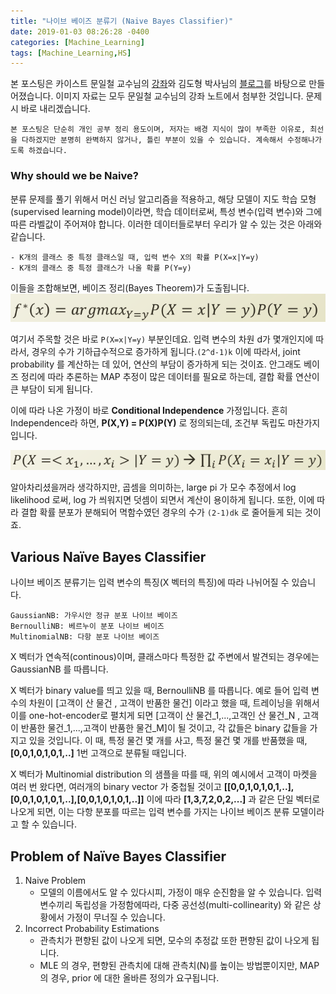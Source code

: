 ```yaml
---
title: "나이브 베이즈 분류기 (Naive Bayes Classifier)"
date: 2019-01-03 08:26:28 -0400
categories: [Machine_Learning]
tags: [Machine_Learning,HS]
---
```


본 포스팅은 카이스트 문일철 교수님의 [강좌](https://www.edwith.org/machinelearning1_17/joinLectures/9738)와 김도형 박사님의 [블로그](https://datascienceschool.net/view-notebook/c19b48e3c7b048668f2bb0a113bd25f7/)를 바탕으로 만들어졌습니다. 이미지 자료는 모두 문일철 교수님의 강좌 노트에서 첨부한 것입니다. 문제 시 바로 내리겠습니다.

```
본 포스팅은 단순히 개인 공부 정리 용도이며, 저자는 배경 지식이 많이 부족한 이유로, 최선을 다하겠지만 분명히 완벽하지 않거나, 틀린 부분이 있을 수 있습니다. 계속해서 수정해나가도록 하겠습니다.
```


### Why should we be Naive?
분류 문제를 풀기 위해서 머신 러닝 알고리즘을 적용하고, 해당 모델이 지도 학습 모형(supervised learning model)이라면, 학습 데이터로써, 특성 변수(입력 변수)와 그에 따른 라벨값이 주어져야 합니다. 이러한 데이터들로부터 우리가 알 수 있는 것은 아래와 같습니다.
```
- K개의 클래스 중 특정 클래스일 때, 입력 변수 X의 확률 P(X=x|Y=y)
- K개의 클래스 중 특정 클래스가 나올 확률 P(Y=y)
```
이들을 조합해보면, 베이즈 정리(Bayes Theorem)가 도출됩니다.
<img src = '/images/post_img/joint_probability_in_classification.png'>

여기서 주목할 것은 바로 `P(X=x|Y=y)` 부분인데요. 입력 변수의 차원 d가 몇개인지에 따라서, 경우의 수가 기하급수적으로 증가하게 됩니다.`(2^d-1)k` 이에 따라서, joint probability 를 계산하는 데 있어, 연산의 부담이 증가하게 되는 것이죠. 안그래도 베이즈 정리에 따라 추론하는 MAP 추정이 많은 데이터를 필요로 하는데, 결합 확률 연산이 큰 부담이 되게 됩니다.

이에 따라 나온 가정이 바로 **Conditional Independence** 가정입니다. 흔히 Independence라 하면, **P(X,Y) = P(X)P(Y)** 로 정의되는데, 조건부 독립도 마찬가지입니다.

<img src = '/images/post_img/conditional independence.png'>

알아차리셨을꺼라 생각하지만, 곱셈을 의미하는, large pi 가 모수 추정에서 log likelihood 로써, log 가 씌워지면 덧셈이 되면서 계산이 용이하게 됩니다. 또한, 이에 따라 결합 확률 분포가 분해되어 멱함수였던 경우의 수가 `(2-1)dk` 로 줄어들게 되는 것이죠.

## Various Naïve Bayes Classifier
나이브 베이즈 분류기는 입력 변수의 특징(X 벡터의 특징)에 따라 나뉘어질 수 있습니다.
```
GaussianNB: 가우시안 정규 분포 나이브 베이즈
BernoulliNB: 베르누이 분포 나이브 베이즈
MultinomialNB: 다항 분포 나이브 베이즈
```
X 벡터가 연속적(continous)이며, 클래스마다 특정한 값 주변에서 발견되는 경우에는 GaussianNB 를 따릅니다.

X 벡터가 binary value를 띄고 있을 때, BernoulliNB 를 따릅니다.
예로 들어 입력 변수의 차원이 [고객이 산 물건 , 고객이 반품한 물건] 이라고 했을 때, 트레이닝을 위해서 이를 one-hot-encoder로 펼치게 되면 [고객이 산 물건_1,...,고객인 산 물건_N , 고객이 반품한 물건_1,...,고객이 반품한 물건_M]이 될 것이고, 각 값들은 binary 값들을 가지고 있을 것입니다. 이 때, 특정 물건 몇 개를 사고, 특정 물건 몇 개를 반품했을 때, **[0,0,1,0,1,0,1,..]** 1번 고객으로 분류될 때입니다.

X 벡터가 Multinomial distribution 의 샘플을 따를 때, 위의 예시에서 고객이 마켓을 여러 번 왔다면, 여러개의 binary vector 가 중첩될 것이고 **[[0,0,1,0,1,0,1,..],[0,0,1,0,1,0,1,..],[0,0,1,0,1,0,1,..]]** 이에 따라 **[1,3,7,2,0,2,...]** 과 같은 단일 벡터로 나오게 되면, 이는 다항 분포를 따르는 입력 변수를 가지는 나이브 베이즈 분류 모델이라고 할 수 있습니다.

## Problem of Naïve Bayes Classifier

1. Naive Problem
    - 모델의 이름에서도 알 수 있다시피, 가정이 매우 순진함을 알 수 있습니다. 입력 변수끼리 독립성을 가정함에따라, 다중 공선성(multi-collinearity) 와 같은 상황에서 가정이 무너질 수 있습니다.
2. Incorrect Probability Estimations
    - 관측치가 편향된 값이 나오게 되면, 모수의 추정값 또한 편향된 값이 나오게 됩니다.
    - MLE 의 경우, 편향된 관측치에 대해 관측치(N)를 높이는 방법뿐이지만, MAP의 경우, prior 에 대한 올바른 정의가 요구됩니다.
